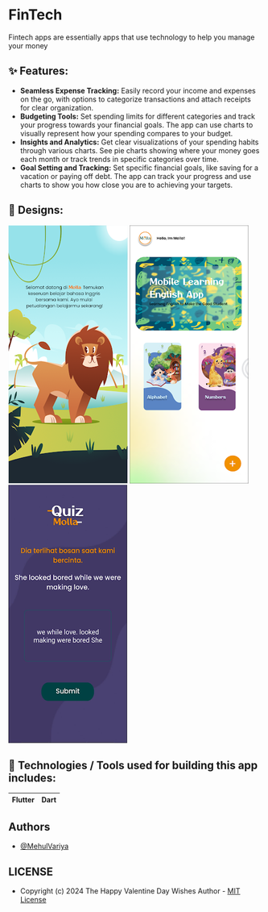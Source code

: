 # FinTech
Fintech apps are essentially apps that use technology to help you manage your money

## ✨ Features:
- __Seamless Expense Tracking:__ Easily record your income and expenses on the go, with options to categorize transactions and attach receipts for clear organization.
- __Budgeting Tools:__ Set spending limits for different categories and track your progress towards your financial goals. The app can use charts to visually represent how your spending compares to your budget.
- __Insights and Analytics:__ Get clear visualizations of your spending habits through various charts. See pie charts showing where your money goes each month or track trends in specific categories over time.
- __Goal Setting and Tracking:__ Set specific financial goals, like saving for a vacation or paying off debt. The app can track your progress and use charts to show you how close you are to achieving your targets.

## 🤩 Designs:
![Imgur](https://github.com/MehulVariya/Kids-Learning/blob/main/images/1.png)
![Imgur](https://github.com/MehulVariya/Kids-Learning/blob/main/images/2.png)
![Imgur](https://github.com/MehulVariya/Kids-Learning/blob/main/images/3.png)

## 📱 Technologies / Tools used for building this app includes:
| Flutter | Dart 
| --- | --- |

## Authors

- [@MehulVariya](https://github.com/MehulVariya)

## LICENSE
  
  - Copyright (c) 2024 The Happy Valentine Day Wishes Author - [MIT License]
 
 [Fontawesome]: https://play.google.com/store/apps/details?id=com.ninesquaretech.valentineday
 [MIT License]: https://github.com/MehulVariya/Happy-Valentine-Day-Wishes/blob/main/LICENSE.txt
